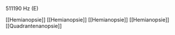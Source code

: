 511190 Hz (E)

[[Hemianopsie]]
[[Hemianopsie]]
[[Hemianopsie]]
[[Hemianopsie]]
[[Quadrantenanopsie]]